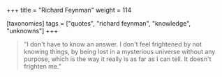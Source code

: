 +++
title = "Richard Feynman"
weight = 114

[taxonomies]
tags = ["quotes", "richard feynman", "knowledge", "unknowns"]
+++

> "I don't have to know an answer. I don't feel frightened by not knowing
> things, by being lost in a mysterious universe without any purpose, which is
> the way it really is as far as I can tell. It doesn't frighten me.”
